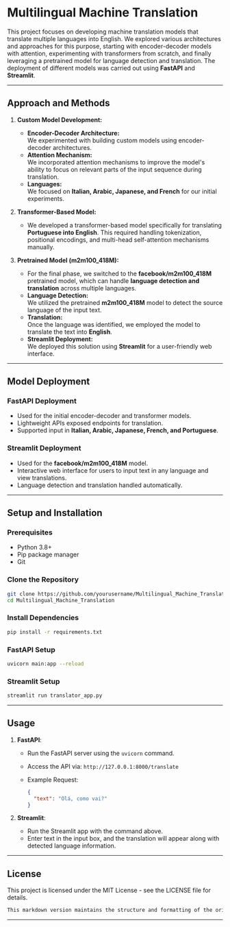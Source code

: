 # Multilingual Machine Translation

This project focuses on developing machine translation models that translate multiple languages into English. We explored various architectures and approaches for this purpose, starting with encoder-decoder models with attention, experimenting with transformers from scratch, and finally leveraging a pretrained model for language detection and translation. The deployment of different models was carried out using **FastAPI** and **Streamlit**.

---
## **Approach and Methods**

1. **Custom Model Development:**
    - **Encoder-Decoder Architecture:**  
      We experimented with building custom models using encoder-decoder architectures.
    - **Attention Mechanism:**  
      We incorporated attention mechanisms to improve the model's ability to focus on relevant parts of the input sequence during translation.
    - **Languages:**  
      We focused on **Italian, Arabic, Japanese, and French** for our initial experiments.

2. **Transformer-Based Model:**
    - We developed a transformer-based model specifically for translating **Portuguese into English**. This required handling tokenization, positional encodings, and multi-head self-attention mechanisms manually.

3. **Pretrained Model (m2m100_418M):**  
 
    - For the final phase, we switched to the **facebook/m2m100_418M** pretrained model, which can handle **language detection and translation** across multiple languages.
    - **Language Detection:**  
      We utilized the pretrained **m2m100_418M** model to detect the source language of the input text.
    - **Translation:**  
      Once the language was identified, we employed the model to translate the text into **English**.
    - **Streamlit Deployment:**  
      We deployed this solution using **Streamlit** for a user-friendly web interface.
---
## Model Deployment

### FastAPI Deployment

- Used for the initial encoder-decoder and transformer models.  
- Lightweight APIs exposed endpoints for translation.  
- Supported input in **Italian, Arabic, Japanese, French, and Portuguese**.

### Streamlit Deployment

- Used for the **facebook/m2m100_418M** model.  
- Interactive web interface for users to input text in any language and view translations.  
- Language detection and translation handled automatically.

---

## Setup and Installation

### Prerequisites

- Python 3.8+  
- Pip package manager  
- Git

### Clone the Repository

```bash
git clone https://github.com/yourusername/Multilingual_Machine_Translation.git
cd Multilingual_Machine_Translation
```

### Install Dependencies

```bash
pip install -r requirements.txt
```

### FastAPI Setup

```bash
uvicorn main:app --reload
```

### Streamlit Setup

```bash
streamlit run translator_app.py
```
---
## Usage

1. **FastAPI**:
    - Run the FastAPI server using the `uvicorn` command.
    - Access the API via: `http://127.0.0.1:8000/translate`
    - Example Request:
        
        ```json
        {
          "text": "Olá, como vai?"
        }
        ```
        
2. **Streamlit**:
    - Run the Streamlit app with the command above.
    - Enter text in the input box, and the translation will appear along with detected language information.
---
## License

This project is licensed under the MIT License - see the LICENSE file for details.

```go
This markdown version maintains the structure and formatting of the original content. You can copy and paste it directly into your `README.md` file.
```
---
